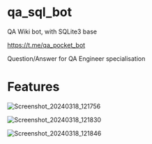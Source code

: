 # qa_sql_bot
QA Wiki bot, with SQLite3 base

https://t.me/qa_pocket_bot

Question/Answer for QA Engineer specialisation

# Features

![Screenshot_20240318_121756](https://github.com/0FL01/qa_sql_bot/assets/117385366/059e818e-c208-4a9a-8b79-a6ec012bc5c9)


![Screenshot_20240318_121830](https://github.com/0FL01/qa_sql_bot/assets/117385366/5b50f5f0-0d25-4b95-9550-0e6c5651fadf)


![Screenshot_20240318_121846](https://github.com/0FL01/qa_sql_bot/assets/117385366/5e4182b0-f712-485e-953a-259e345c7bd3)
